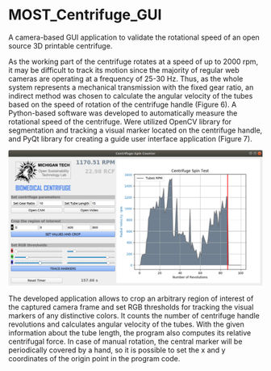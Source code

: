 # MOST_Centrifuge_GUI
A camera-based GUI application to validate the rotational speed of an open source 3D printable centrifuge.

As the working part of the centrifuge rotates at a speed of up to 2000 rpm, it may be difficult to
track its motion since the majority of regular web cameras are operating at a frequency of 25-30 Hz.
Thus, as the whole system represents a mechanical transmission with the fixed gear ratio, an
indirect method was chosen to calculate the angular velocity of the tubes based on the speed of
rotation of the centrifuge handle (Figure 6).
A Python-based software was developed to automatically measure the rotational speed of the
centrifuge. Were utilized OpenCV library for segmentation and tracking a visual marker located on
the centrifuge handle, and PyQt library for creating a guide user interface application (Figure 7).

![alt text](images/most_screenshot.png)

The developed application allows to crop an arbitrary region of interest of the captured camera
frame and set RGB thresholds for tracking the visual markers of any distinctive colors. It counts the
number of centrifuge handle revolutions and calculates angular velocity of the tubes. With the given
information about the tube length, the program also computes its relative centrifugal force. In case
of manual rotation, the central marker will be periodically covered by a hand, so it is possible to set
the x and y coordinates of the origin point in the program code.
